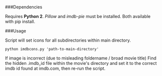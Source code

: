 ###Dependencies

Requires **Python 2**.
*Pillow* and *imdb-pie* must be installed.  Both available with pip install.

###Usage

Script will set icons for all subdirectories within main directory.

`python imdbcons.py 'path-to-main-directory'`

If image is incorrect (due to misleading foldername / broad movie title) Find the hidden .imdb_id file within the movie's directory and set it to the correct imdb id found at imdb.com, then re-run the script.
